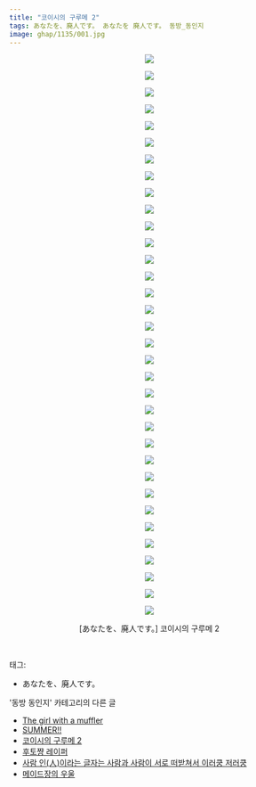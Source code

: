 ```yaml
---
title: "코이시의 구루메 2"
tags: あなたを、廃人です。 あなたを 廃人です。 동방_동인지
image: ghap/1135/001.jpg
---
```

<div class="article">
<p style="text-align: center; clear: none; float: none;"><img src="{{ site.nasurl }}/ghap/1135/001.jpg"/></p>
<p style="text-align: center; clear: none; float: none;"><img src="{{ site.nasurl }}/ghap/1135/002.jpg"/></p>
<p style="text-align: center; clear: none; float: none;"><img src="{{ site.nasurl }}/ghap/1135/003.jpg"/></p>
<p style="text-align: center; clear: none; float: none;"><img src="{{ site.nasurl }}/ghap/1135/004.jpg"/></p>
<p style="text-align: center; clear: none; float: none;"><img src="{{ site.nasurl }}/ghap/1135/005.jpg"/></p>
<p style="text-align: center; clear: none; float: none;"><img src="{{ site.nasurl }}/ghap/1135/006.jpg"/></p>
<p style="text-align: center; clear: none; float: none;"><img src="{{ site.nasurl }}/ghap/1135/007.jpg"/></p>
<p style="text-align: center; clear: none; float: none;"><img src="{{ site.nasurl }}/ghap/1135/008.jpg"/></p>
<p style="text-align: center; clear: none; float: none;"><img src="{{ site.nasurl }}/ghap/1135/009.jpg"/></p>
<p style="text-align: center; clear: none; float: none;"><img src="{{ site.nasurl }}/ghap/1135/010.jpg"/></p>
<p style="text-align: center; clear: none; float: none;"><img src="{{ site.nasurl }}/ghap/1135/011.jpg"/></p>
<p style="text-align: center; clear: none; float: none;"><img src="{{ site.nasurl }}/ghap/1135/012.jpg"/></p>
<p style="text-align: center; clear: none; float: none;"><img src="{{ site.nasurl }}/ghap/1135/013.jpg"/></p>
<p style="text-align: center; clear: none; float: none;"><img src="{{ site.nasurl }}/ghap/1135/014.jpg"/></p>
<p style="text-align: center; clear: none; float: none;"><img src="{{ site.nasurl }}/ghap/1135/015.jpg"/></p>
<p style="text-align: center; clear: none; float: none;"><img src="{{ site.nasurl }}/ghap/1135/016.jpg"/></p>
<p style="text-align: center; clear: none; float: none;"><img src="{{ site.nasurl }}/ghap/1135/017.jpg"/></p>
<p style="text-align: center; clear: none; float: none;"><img src="{{ site.nasurl }}/ghap/1135/018.jpg"/></p>
<p style="text-align: center; clear: none; float: none;"><img src="{{ site.nasurl }}/ghap/1135/019.jpg"/></p>
<p style="text-align: center; clear: none; float: none;"><img src="{{ site.nasurl }}/ghap/1135/020.jpg"/></p>
<p style="text-align: center; clear: none; float: none;"><img src="{{ site.nasurl }}/ghap/1135/021.jpg"/></p>
<p style="text-align: center; clear: none; float: none;"><img src="{{ site.nasurl }}/ghap/1135/022.jpg"/></p>
<p style="text-align: center; clear: none; float: none;"><img src="{{ site.nasurl }}/ghap/1135/023.jpg"/></p>
<p style="text-align: center; clear: none; float: none;"><img src="{{ site.nasurl }}/ghap/1135/024.jpg"/></p>
<p style="text-align: center; clear: none; float: none;"><img src="{{ site.nasurl }}/ghap/1135/025.jpg"/></p>
<p style="text-align: center; clear: none; float: none;"><img src="{{ site.nasurl }}/ghap/1135/026.jpg"/></p>
<p style="text-align: center; clear: none; float: none;"><img src="{{ site.nasurl }}/ghap/1135/027.jpg"/></p>
<p style="text-align: center; clear: none; float: none;"><img src="{{ site.nasurl }}/ghap/1135/028.jpg"/></p>
<p style="text-align: center; clear: none; float: none;"><img src="{{ site.nasurl }}/ghap/1135/029.jpg"/></p>
<p style="text-align: center; clear: none; float: none;"><img src="{{ site.nasurl }}/ghap/1135/030.jpg"/></p>
<p style="text-align: center; clear: none; float: none;"><img src="{{ site.nasurl }}/ghap/1135/031.jpg"/></p>
<p style="text-align: center; clear: none; float: none;"><img src="{{ site.nasurl }}/ghap/1135/032.jpg"/></p>
<p style="text-align: center; clear: none; float: none;"><img src="{{ site.nasurl }}/ghap/1135/033.jpg"/></p>
<p style="text-align: center; clear: none; float: none;"><img src="{{ site.nasurl }}/ghap/1135/034.jpg"/></p>
<p style="text-align: center; clear: none; float: none;">[あなたを、廃人です。] 코이시의 구루메 2</p>
<p><br/></p>
</div><div class="tagTrail">
<p>태그: </p>
<ul>
<li>あなたを、廃人です。</li>
</ul>
</div><div class="another">
<p>'동방 동인지' 카테고리의 다른 글</p>
<ul>
<li><a href="/2016-07-27-ghap_1137">The girl with a muffler</a></li>
<li><a href="/2016-07-27-ghap_1136">SUMMER!!</a></li>
<li><a href="/2016-07-27-ghap_1135">코이시의 구루메 2</a></li>
<li><a href="/2016-07-27-ghap_1134">후토쨩 레이퍼</a></li>
<li><a href="/2016-07-26-ghap_1133">사람 인(人)이라는 글자는 사람과 사람이 서로 떠받쳐서 이러쿵 저러쿵</a></li>
<li><a href="/2016-07-26-ghap_1131">메이드장의 우울</a></li>
</ul>
</div><div class="cb_module cb_fluid">
<div class="cb_wrt cb_profile">
</div><!-- commentList close -->
</div>